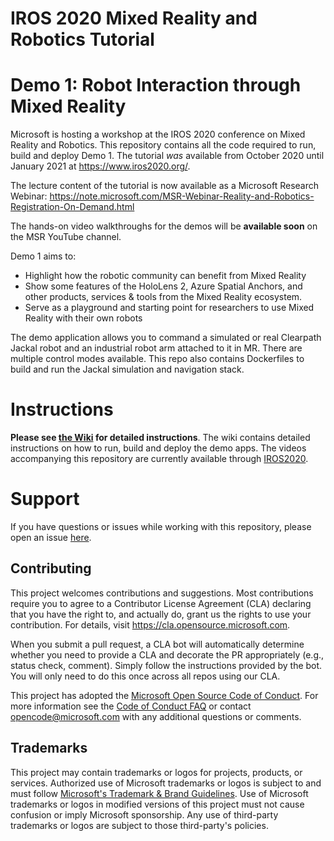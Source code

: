 # IROS 2020 Mixed Reality and Robotics Tutorial
# Demo 1: Robot Interaction through Mixed Reality

Microsoft is hosting a workshop at the IROS 2020 conference on Mixed Reality and Robotics.
This repository contains all the code required to run, build and deploy Demo 1.
The tutorial _was_ available from October 2020 until January 2021 at https://www.iros2020.org/.

The lecture content of the tutorial is now available as a Microsoft Research Webinar: https://note.microsoft.com/MSR-Webinar-Reality-and-Robotics-Registration-On-Demand.html

The hands-on video walkthroughs for the demos will be **available soon** on the MSR YouTube channel.

Demo 1 aims to:
- Highlight how the robotic community can benefit from Mixed Reality
- Show some features of the HoloLens 2, Azure Spatial Anchors, and other products, services & tools from the Mixed Reality ecosystem.
- Serve as a playground and starting point for researchers to use Mixed Reality with their own robots

The demo application allows you to command a simulated or real Clearpath Jackal robot and an industrial robot arm attached to it in MR. There are multiple control modes available. This repo also contains Dockerfiles to build and run the Jackal simulation and navigation stack.

# Instructions
**Please see [the Wiki](https://github.com/microsoft/mixed-reality-robot-interaction-demo/wiki) for detailed instructions**.
The wiki contains detailed instructions on how to run, build and deploy the demo apps. The videos accompanying this repository are currently available through [IROS2020](https://www.iros2020.org/).

# Support
If you have questions or issues while working with this repository, please open an issue [here](https://github.com/microsoft/mixed-reality-robot-interaction-demo/issues).

## Contributing
This project welcomes contributions and suggestions.  Most contributions require you to agree to a
Contributor License Agreement (CLA) declaring that you have the right to, and actually do, grant us
the rights to use your contribution. For details, visit https://cla.opensource.microsoft.com.

When you submit a pull request, a CLA bot will automatically determine whether you need to provide
a CLA and decorate the PR appropriately (e.g., status check, comment). Simply follow the instructions
provided by the bot. You will only need to do this once across all repos using our CLA.

This project has adopted the [Microsoft Open Source Code of Conduct](https://opensource.microsoft.com/codeofconduct/).
For more information see the [Code of Conduct FAQ](https://opensource.microsoft.com/codeofconduct/faq/) or
contact [opencode@microsoft.com](mailto:opencode@microsoft.com) with any additional questions or comments.

## Trademarks
This project may contain trademarks or logos for projects, products, or services. Authorized use of Microsoft 
trademarks or logos is subject to and must follow [Microsoft's Trademark & Brand Guidelines](https://www.microsoft.com/en-us/legal/intellectualproperty/trademarks/usage/general).
Use of Microsoft trademarks or logos in modified versions of this project must not cause confusion or imply Microsoft sponsorship.
Any use of third-party trademarks or logos are subject to those third-party's policies.
